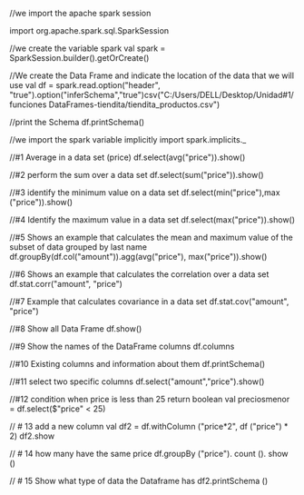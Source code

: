 //we import the apache spark session

import org.apache.spark.sql.SparkSession

//we create the variable spark
val spark = SparkSession.builder().getOrCreate()

//We create the Data Frame and indicate the location of the data that we will use
val df = spark.read.option("header", "true").option("inferSchema","true")csv("C:/Users/DELL/Desktop/Unidad#1/funciones DataFrames-tiendita/tiendita_productos.csv")

//print the Schema
df.printSchema() 

//we import the spark variable implicitly
import spark.implicits._

//#1 Average in a data set (price)
df.select(avg("price")).show()

//#2 perform the sum over a data set
df.select(sum("price")).show()

//#3 identify the minimum value on a data set
df.select(min("price"),max ("price")).show()

//#4 Identify the maximum value in a data set
df.select(max("price")).show()

//#5 Shows an example that calculates the mean and maximum value of the subset of data grouped by last name
df.groupBy(df.col("amount")).agg(avg("price"), max("price")).show()

//#6 Shows an example that calculates the correlation over a data set
df.stat.corr("amount", "price")

//#7 Example that calculates covariance in a data set
df.stat.cov("amount", "price")

//#8 Show all Data Frame
df.show()

//#9 Show the names of the DataFrame columns
df.columns

//#10 Existing columns and information about them
df.printSchema()

//#11 select two specific columns
 df.select("amount","price").show()

 //#12 condition when price is less than 25 return boolean
val preciosmenor = df.select($"price" < 25)

// # 13 add a new column
val df2 = df.withColumn ("price*2", df ("price") * 2)
df2.show

// # 14 how many have the same price
df.groupBy ("price"). count (). show ()

// # 15 Show what type of data the Dataframe has
df2.printSchema ()
